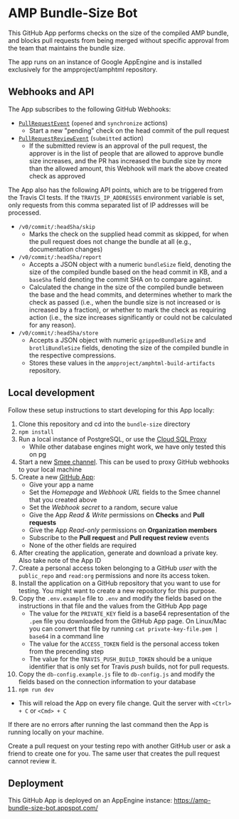 AMP Bundle-Size Bot
===================

This GitHub App performs checks on the size of the compiled AMP bundle, and
blocks pull requests from being merged without specific approval from the team
that maintains the bundle size.

The app runs on an instance of Google AppEngine and is installed exclusively for
the ampproject/amphtml repository.


Webhooks and API
----------------

The App subscribes to the following GitHub Webhooks:

* [`PullRequestEvent`](https://developer.github.com/v3/activity/events/types/#pullrequestevent)
  (`opened` and `synchronize` actions)
  * Start a new "pending" check on the head commit of the pull request
* [`PullRequestReviewEvent`](https://developer.github.com/v3/activity/events/types/#pullrequestreviewevent)
  (`submitted` action)
  * If the submitted review is an approval of the pull request, the approver is
    in the list of people that are allowed to approve bundle size increases, and
    the PR has increased the bundle size by more than the allowed amount, this
    Webhook will mark the above created check as approved

The App also has the following API points, which are to be triggered from the
Travis CI tests. If the `TRAVIS_IP_ADDRESSES` environment variable is set, only
requests from this comma separated list of IP addresses will be processed.

* `/v0/commit/:headSha/skip`
  * Marks the check on the supplied head commit as skipped, for when the pull
    request does not change the bundle at all (e.g., documentation changes)
* `/v0/commit/:headSha/report`
  * Accepts a JSON object with a numeric `bundleSize` field, denoting the size
    of the compiled bundle based on the head commit in KB, and a `baseSha` field
    denoting the commit SHA on to compare against.
  * Calculated the change in the size of the compiled bundle between the base
    and the head commits, and determines whether to mark the check as passed
    (i.e., when the bundle size is not increased or is increased by a fraction),
    or whether to mark the check as requiring action (i.e., the size increases
    significantly or could not be calculated for any reason).
* `/v0/commit/:headSha/store`
  * Accepts a JSON object with numeric `gzippedBundleSize` and
    `brotliBundleSize` fields, denoting the size of the compiled bundle in the
    respective compressions.
  * Stores these values in the `ampproject/amphtml-build-artifacts` repository.



Local development
-----------------

Follow these setup instructions to start developing for this App locally:

1. Clone this repository and cd into the `bundle-size` directory
2. `npm install`
3. Run a local instance of PostgreSQL, or use the
   [Cloud SQL Proxy](https://cloud.google.com/sql/docs/postgres/sql-proxy)
   * While other database engines might work, we have only tested this on pg
4. Start a new [Smee channel](https://smee.io/). This can be used to proxy
   GitHub webhooks to your local machine
5. Create a new [GitHub App](https://github.com/settings/apps/new):
   * Give your app a name
   * Set the _Homepage_ and _Webhook URL_ fields to the Smee channel that you
     created above
   * Set the _Webhook secret_ to a random, secure value
   * Give the App _Read & Write_ permissions on **Checks** and **Pull requests**
   * Give the App _Read-only_ permissions on **Organization members**
   * Subscribe to the **Pull request** and **Pull request review** events
   * None of the other fields are required
6. After creating the application, generate and download a private key. Also
   take note of the App ID
7. Create a personal access token belonging to a GitHub _user_ with the
   `public_repo` and `read:org` permissions and nore its access token.
8. Install the application on a GitHub repository that you want to use for
   testing. You might want to create a new repository for this purpose.
9. Copy the `.env.example` file to `.env` and modify the fields based on the
   instructions in that file and the values from the GitHub App page
   * The value for the `PRIVATE_KEY` field is a base64 representation of the
     `.pem` file you downloaded from the GitHub App page. On Linux/Mac you can
     convert that file by running `cat private-key-file.pem | base64` in a
     command line
   * The value for the `ACCESS_TOKEN` field is the personal access token from
     the precending step
   * The value for the `TRAVIS_PUSH_BUILD_TOKEN` should be a unique identifier
     that is only set for Travis _push_ builds, not for pull requests.
10. Copy the `db-config.example.js` file to `db-config.js` and modify the fields
    based on the connection information to your database
11. `npm run dev`
   * This will reload the App on every file change. Quit the server with
     `<Ctrl> + C` or `<Cmd> + C`

If there are no errors after running the last command then the App is running
locally on your machine.

Create a pull request on your testing repo with another GitHub user or ask a
friend to create one for you. The same user that creates the pull request cannot
review it.


Deployment
----------

This GitHub App is deployed on an AppEngine instance:
https://amp-bundle-size-bot.appspot.com/

